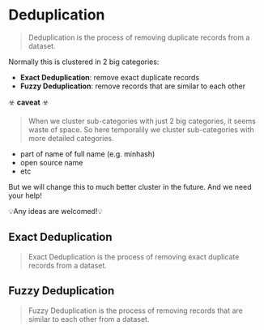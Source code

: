# Deduplication
> Deduplication is the process of removing duplicate records from a dataset.

Normally this is clustered in 2 big categories:
- **Exact Deduplication**: remove exact duplicate records
- **Fuzzy Deduplication**: remove records that are similar to each other

☣️ **caveat**️ ☣️
> When we cluster sub-categories with just 2 big categories, it seems waste of space. So here temporalily we cluster sub-categories with more detailed categories.

- part of name of full name (e.g. minhash)
- open source name
- etc

But we will change this to much better cluster in the future. And we need your help!

💡Any ideas are welcomed!💡


## Exact Deduplication
> Exact Deduplication is the process of removing exact duplicate records from a dataset.

## Fuzzy Deduplication
> Fuzzy Deduplication is the process of removing records that are similar to each other from a dataset.
